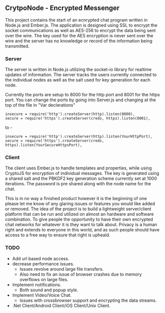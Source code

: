 ﻿## CrytpoNode - Encrypted Messenger

This project contains the start of an ecnrypted chat program written in Node.js and Ember.js. The application is designed using SSL to encrypt the socket communications as well as AES-256 to encrypt the data being sent over the wire. The key used for the AES encryption is never sent over the wire and the server has no knowledge or record of the information being transmitted.

### Server
The server is written in Node.js utilizing the socket-io library for realtime updates of information. The server tracks the users currently connected to the individual nodes as well as the salt used for key generation for each node.

Currently the ports are setup to 8000 for the http port and 8001 for the https port. You can change the ports by going into Server.js and changing at the top of the file in "Var declerations"

    insecure = require('http').createServer(http).listen(8000),
    secure = require('https').createServer(creds, https).listen(8001),
to -

    insecure = require('http').createServer(http).listen(YourHttpPort),
    secure = require('https').createServer(creds, https).listen(YourSecureHttpsPort),


### Client
The client uses Ember.js to handle templates and properties, while using CryptoJS for encryption of individual messages. The key is generated using a shared salt and the PBKDF2 key generation scheme currently set at 1000 iterations. The password is pre shared  along with the node name for the chat.

This is in no way a finished product however it is the beginning of one please let me know of any glaring issues or features you would like added or removed. The idea of the project is to build a lightweight server/client platform that can be run and utilized on almost an hardware and software combination. To give people the opportunity to have their own encrypted chat networks for whatever it is they want to talk about. Privacy is a human right and extends to everyone in this world, and as such people should have access to a free way to ensure that right is upheald.

### TODO
- Add url based node access.
- decrease performance issues.
  - Issues revolve around large file transfers.
  - Also need to fix an issue of browser crashes due to memory overflows on large files.
- Implement notifications.
  - Both sound and popup style.
- Implement Video/Voice Chat.
  - Issues with crossbrowser support and encrypting the data streams. 
- .Net Client/Android Client/iOS Client/Unix Client.